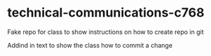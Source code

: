 # technical-communications-c768
Fake repo for class to show instructions on how to create repo in git

Addind in text to show the class how to commit a change
